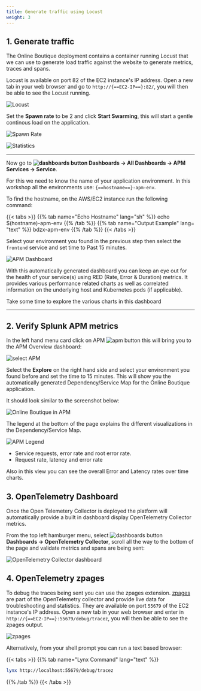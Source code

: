 ```yaml
---
title: Generate traffic using Locust
weight: 3
---
```


## 1. Generate traffic

The Online Boutique deployment contains a container running Locust that we can use to generate load traffic against the website to generate metrics, traces and spans.

Locust is available on port 82 of the EC2 instance's IP address. Open a new tab in your web browser and go to `http://{==EC2-IP==}:82/`, you will then be able to see the Locust running.

![Locust](../../../images/locust.png)

Set the **Spawn rate** to be 2 and click **Start Swarming**, this will start a gentle continous load on the application.

![Spawn Rate](../../../images/locust-spawn-rate.png)

![Statistics](../../../images/locust-statistics.png)

---

Now go to **![dashboards button](../../../images/dashboards.png) Dashboards → All Dashboards → APM Services → Service**.

For this we need to know the name of your application environment. In this workshop all the environments use: `{==hostname==}-apm-env`.

To find the hostname, on the AWS/EC2 instance run the following command:

{{< tabs >}}
{{% tab name="Echo Hostname" lang="sh" %}}
echo $(hostname)-apm-env
{{% /tab %}}
{{% tab name="Output Example" lang= "text" %}}
bdzx-apm-env
{{% /tab %}}
{{< /tabs >}}

Select your environment you found in the previous step then select the `frontend` service and set time to Past 15 minutes.

![APM Dashboard](../../../images/online-boutique-service-dashboard.png)

With this automatically generated dashboard you can keep an eye out for the health of your service(s) using RED (Rate, Error & Duration) metrics. It provides various performance related charts as well as correlated information on the underlying host and Kubernetes pods (if applicable).

Take some time to explore the various charts in this dashboard

---

## 2. Verify Splunk APM metrics

In the left hand menu card click on APM ![apm button](../../../images/apm.png) this will bring you to the APM Overview dashboard:

![select APM](../../../images/online-boutique-apm.png)

Select the **Explore** on the right hand side and select your environment you found before and set the time to 15 minutes. This will show you the automatically generated Dependency/Service Map for the Online Boutique application.

It should look similar to the screenshot below:

![Online Boutique in APM](../../../images/online-boutique-map.png)

The legend at the bottom of the page explains the different visualizations in the Dependency/Service Map.

![APM Legend](../../../images/apm-legend.png)

* Service requests, error rate and root error rate.
* Request rate, latency and error rate

Also in this view you can see the overall Error and Latency rates over time charts.

## 3. OpenTelemetry Dashboard

Once the Open Telemetery Collector is deployed the platform will automatically provide a built in dashboard display OpenTelemetry Collector metrics.

From the top left hamburger menu, select ![dashboards button](../../../images/dashboards.png) **Dashboards → OpenTelemetry Collector**, scroll all the way to the bottom of the page and validate metrics and spans are being sent:

![OpenTelemetry Collector dashboard](../../../images/otel-dashboard.png)

## 4. OpenTelemetry zpages

To debug the traces being sent you can use the zpages extension. [zpages][zpages] are part of the OpenTelemetry collector and provide live data for troubleshooting and statistics. They are available on port `55679` of the EC2 instance's IP address. Open a new tab in your web browser and enter in `http://{==EC2-IP==}:55679/debug/tracez`, you will then be able to see the zpages output.

[zpages]: https://github.com/open-telemetry/opentelemetry-specification/blob/main/experimental/trace/zpages.md#tracez

![zpages](../../../images/zpages.png)

Alternatively, from your shell prompt you can run a text based browser:

{{< tabs >}}
{{% tab name="Lynx Command" lang="text" %}}

``` bash
lynx http://localhost:55679/debug/tracez
```

{{% /tab %}}
{{< /tabs >}}

